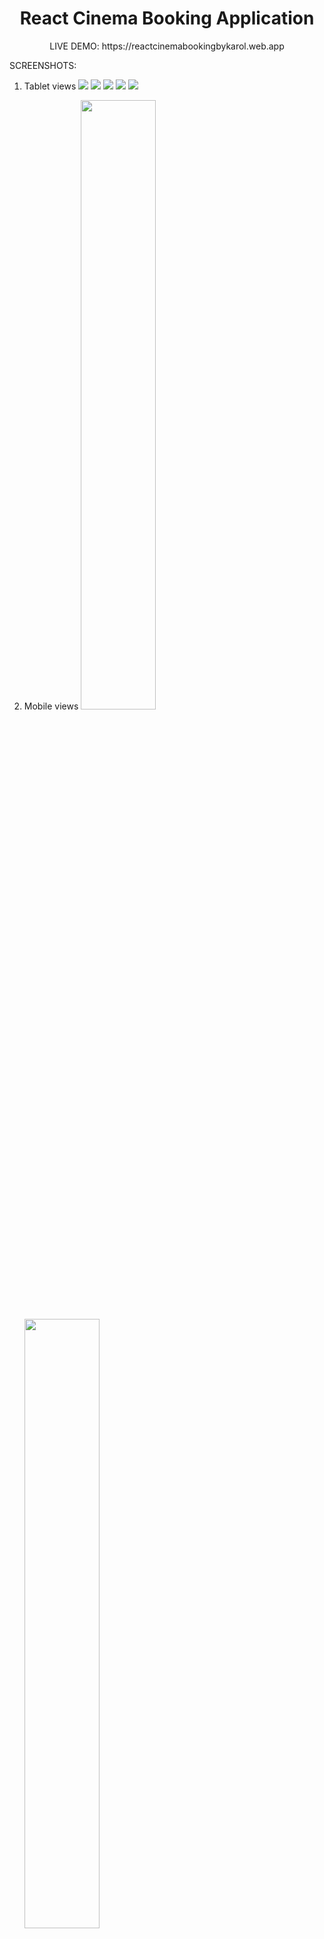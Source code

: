 <h1 align="center"> React Cinema Booking Application </h1>

<p align="center">LIVE DEMO: https://reactcinemabookingbykarol.web.app </p>

SCREENSHOTS:

1. Tablet views
<img src='screenshots/tablet1.png'></img>
<img src='screenshots/tablet2.png'></img>
<img src='screenshots/tablet3.png'></img>
<img src='screenshots/tablet4.png'></img>
<img src='screenshots/tablet5.png'></img>

2. Mobile views
<img src='screenshots/mobile1.png' height="50%"></img>
<img src='screenshots/mobile2.png' height="50%"></img>
<img src='screenshots/mobile3.png' height="50%"></img>
<img src='screenshots/mobile-booking.png' height="50%"></img>

3. Customer's data and reservation posted to database - confirmation
<img src='screenshots/database.png'></img>

